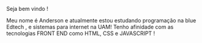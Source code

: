 Seja bem vindo !

Meu nome é Anderson e atualmente estou estudando programação na blue Edtech , e sistemas para internet na UAM!
Tenho afinidade com as tecnologias FRONT END como HTML, CSS e JAVASCRIPT ! 



